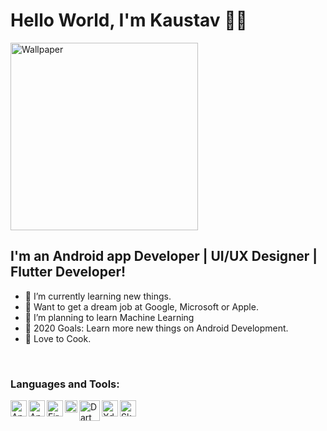 # Hello World, I'm Kaustav 👋👋
<img align="centre" height="300px" src="https://cdn.wccftech.com/wp-content/uploads/2020/02/android-developers.png" alt="Wallpaper"/>

## I'm an Android app Developer | UI/UX Designer | Flutter Developer! 
- 🔭 I’m currently learning new things.
- 🦾 Want to get a dream job at Google, Microsoft or Apple.
- 🤖 I’m planning to learn Machine Learning
- 🥅 2020 Goals: Learn more new things on Android Development.
- 🥘 Love to Cook.

<br />

### Languages and Tools:

<img align="left" alt="Android" width="26px" src="https://i.pinimg.com/originals/95/b7/e1/95b7e17b5161175de4fe88b1b2602236.png" />
<img align="left" alt="Android" width="26px" src="https://i.pinimg.com/originals/f1/ea/a7/f1eaa7278f64e27128e062a3de918265.png" />
<img align="left" alt="Firebase" width="26px" src="https://firebase.google.com/downloads/brand-guidelines/PNG/logo-vertical.png" />
<img align="left" alt="Flutter" width="20px" src="https://cdn.worldvectorlogo.com/logos/flutter-logo.svg" />
<img align="left" alt="Dart" width="33px" src="https://cdn.freebiesupply.com/logos/thumbs/2x/dart-logo.png" />
<img align="left" alt="Xd" width="26px" src="https://cdn.worldvectorlogo.com/logos/adobe-xd.svg" />
<img align="left" alt="Sketch" width="26px" src="https://upload.wikimedia.org/wikipedia/commons/thumb/5/59/Sketch_Logo.svg/1200px-Sketch_Logo.svg.png" />
<br />
